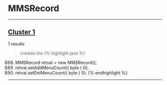 # MMSRecord

***

## [Cluster 1](./1)
1 results
> creates the 
{% highlight java %}
888. MMSRecord retval = new MMSRecord();
890. retval.setAddMenuCount(( byte ) 0);
891. retval.setDelMenuCount(( byte ) 0);
{% endhighlight %}

***

